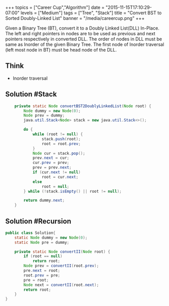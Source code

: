 +++
topics = ["Career Cup","Algorithm"]
date = "2015-11-15T17:10:29-07:00"
levels = ["Medium"]
tags = ["Tree", "Stack"]
title = "Convert BST to Sorted Doubly-Linked List"
banner = "/media/careercup.png"
+++

Given a Binary Tree (BT), convert it to a Doubly Linked List(DLL) In-Place. The left and right pointers in nodes are to be used as previous and next pointers respectively in converted DLL. The order of nodes in DLL must be same as Inorder of the given Binary Tree. The first node of Inorder traversal (left most node in BT) must be head node of the DLL.
<!--more-->

## Think 
- Inorder traversal

## Solution #Stack
```java
	private static Node convertBST2DoublyLinkedList(Node root) {
		Node dummy = new Node(0);
		Node prev = dummy;
		java.util.Stack<Node> stack = new java.util.Stack<>();

		do {
			while (root != null) {
				stack.push(root);
				root = root.prev;
			}
			Node cur = stack.pop();
			prev.next = cur;
			cur.prev = prev;
			prev = prev.next;
			if (cur.next != null)
				root = cur.next;
			else
				root = null;
		} while (!stack.isEmpty() || root != null);

		return dummy.next;
	}
```

## Solution #Recursion
```java
public class Solution{
	static Node dummy = new Node(0);
	static Node pre = dummy;

	private static Node convertII(Node root) {
		if (root == null)
			return root;
		Node prev = convertII(root.prev);
		pre.next = root;
		root.prev = pre;
		pre = root;
		Node next = convertII(root.next);
		return root;
	}
}
```